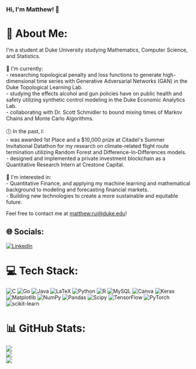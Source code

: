 ### Hi, I'm Matthew! 👋

# 💫 About Me:
I'm a student at Duke University studying Mathematics, Computer Science, and Statistics. <br><br>🌱 I'm currently:<br>- researching topological penalty and loss functions to generate high-dimensional time series with Generative Adversarial Networks (GAN) in the Duke Topological Learning Lab.<br>- studying the effects alcohol and gun policies have on public health and safety utilizing synthetic control modeling in the Duke Economic Analytics Lab.<br>- collaborating with Dr. Scott Schmidler to bound mixing times of Markov Chains and Monte Carlo Algorithms.<br><br>🕕 In the past, I:<br>- was awarded 1st Place and a $10,000 prize at Citadel's Summer Invitational Datathon for my research on climate-related flight route termination utilizing Random Forest and Difference-In-Differences models.<br>- designed and implemented a private investment blockchain as a Quantitative Research Intern at Crestone Capital.<br><br>🧠 I'm interested in:<br>- Quantitative Finance, and applying my machine learning and mathematical background to modeling and forecasting financial markets.<br>- Building new technologies to create a more sustainable and equitable future.

Feel free to contact me at matthew.rui@duke.edu!

## 🌐 Socials:
[![LinkedIn](https://img.shields.io/badge/LinkedIn-%230077B5.svg?logo=linkedin&logoColor=white)](https://linkedin.com/in/matthewrui) 

# 💻 Tech Stack:
![C](https://img.shields.io/badge/c-%2300599C.svg?style=flat&logo=c&logoColor=white) ![Go](https://img.shields.io/badge/go-%2300ADD8.svg?style=flat&logo=go&logoColor=white) ![Java](https://img.shields.io/badge/java-%23ED8B00.svg?style=flat&logo=openjdk&logoColor=white) ![LaTeX](https://img.shields.io/badge/latex-%23008080.svg?style=flat&logo=latex&logoColor=white) ![Python](https://img.shields.io/badge/python-3670A0?style=flat&logo=python&logoColor=ffdd54) ![R](https://img.shields.io/badge/r-%23276DC3.svg?style=flat&logo=r&logoColor=white) ![MySQL](https://img.shields.io/badge/mysql-%2300000f.svg?style=flat&logo=mysql&logoColor=white) ![Canva](https://img.shields.io/badge/Canva-%2300C4CC.svg?style=flat&logo=Canva&logoColor=white) ![Keras](https://img.shields.io/badge/Keras-%23D00000.svg?style=flat&logo=Keras&logoColor=white) ![Matplotlib](https://img.shields.io/badge/Matplotlib-%23ffffff.svg?style=flat&logo=Matplotlib&logoColor=black) ![NumPy](https://img.shields.io/badge/numpy-%23013243.svg?style=flat&logo=numpy&logoColor=white) ![Pandas](https://img.shields.io/badge/pandas-%23150458.svg?style=flat&logo=pandas&logoColor=white) ![Scipy](https://img.shields.io/badge/SciPy-%230C55A5.svg?style=flat&logo=scipy&logoColor=%white) ![TensorFlow](https://img.shields.io/badge/TensorFlow-%23FF6F00.svg?style=flat&logo=TensorFlow&logoColor=white) ![PyTorch](https://img.shields.io/badge/PyTorch-%23EE4C2C.svg?style=flat&logo=PyTorch&logoColor=white) ![scikit-learn](https://img.shields.io/badge/scikit--learn-%23F7931E.svg?style=flat&logo=scikit-learn&logoColor=white)
# 📊 GitHub Stats:
![](https://github-readme-stats.vercel.app/api?username=mrui0905&theme=onedark&hide_border=false&include_all_commits=true&count_private=true)<br/>
![](https://github-readme-streak-stats.herokuapp.com/?user=mrui0905&theme=onedark&hide_border=false)<br/>
![](https://github-readme-stats.vercel.app/api/top-langs/?username=mrui0905&theme=onedark&hide_border=false&include_all_commits=true&count_private=true&layout=compact)

<!-- Proudly created with GPRM ( https://gprm.itsvg.in ) -->
